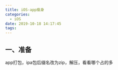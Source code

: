 ```yaml
---
title: iOS-app瘦身
categories:
  - iOS
date: 2019-10-18 14:17:45
tags:
---
```


## 一、准备
app打包，ipa包后缀名改为zip，解压，看看哪个占的多